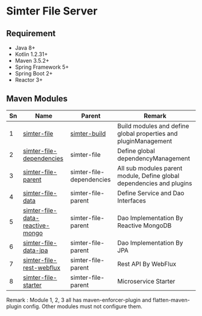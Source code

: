 # Simter File Server

## Requirement

- Java 8+
- Kotlin 1.2.31+
- Maven 3.5.2+
- Spring Framework 5+
- Spring Boot 2+
- Reactor 3+

## Maven Modules

Sn | Name                              | Parent                        | Remark
---|-----------------------------------|-------------------------------|--------
1  | [simter-file]                     | [simter-build]                | Build modules and define global properties and pluginManagement
2  | [simter-file-dependencies]        | simter-file                   | Define global dependencyManagement
3  | [simter-file-parent]              | simter-file-dependencies      | All sub modules parent module, Define global dependencies and plugins
4  | [simter-file-data]                | simter-file-parent            | Define Service and Dao Interfaces
5  | [simter-file-data-reactive-mongo] | simter-file-parent            | Dao Implementation By Reactive MongoDB
6  | [simter-file-data-jpa]            | simter-file-parent            | Dao Implementation By JPA
7  | [simter-file-rest-webflux]        | simter-file-parent            | Rest API By WebFlux
8  | [simter-file-starter]             | simter-file-parent            | Microservice Starter
     
Remark : Module 1, 2, 3 all has maven-enforcer-plugin and flatten-maven-plugin config. Other modules must not configure them.

[simter-build]: https://github.com/simter/simter-build/tree/master
[simter-file]: https://github.com/simter/simter-file
[simter-file-dependencies]: https://github.com/simter/simter-file/tree/master/simter-file-dependencies
[simter-file-parent]: https://github.com/simter/simter-file/tree/master/simter-file-parent
[simter-file-data]: https://github.com/simter/simter-file/tree/master/simter-file-data
[simter-file-data-reactive-mongo]: https://github.com/simter/simter-file/tree/master/simter-file-data-reactive-mongo
[simter-file-data-jpa]: https://github.com/simter/simter-file/tree/master/simter-file-data-jpa
[simter-file-rest-webflux]: https://github.com/simter/simter-file/tree/master/simter-file-rest-webflux
[simter-file-starter]: https://github.com/simter/simter-file/tree/master/simter-file-starter